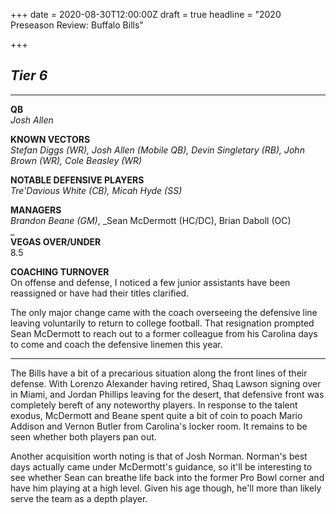 +++
date = 2020-08-30T12:00:00Z
draft = true
headline = "2020 Preseason Review: Buffalo Bills"

+++
## _Tier 6_

***

**QB**  
_Josh Allen_

**KNOWN VECTORS**  
_Stefan Diggs (WR), Josh Allen (Mobile QB), Devin Singletary (RB), John Brown (WR), Cole Beasley (WR)_

**NOTABLE DEFENSIVE PLAYERS**  
_Tre'Davious White (CB), Micah Hyde (SS)_

**MANAGERS**  
_Brandon Beane (GM)_, _Sean McDermott (HC/DC), Brian Daboll (OC)  
_  
**VEGAS OVER/UNDER**  
8\.5

**COACHING TURNOVER**  
On offense and defense, I noticed a few junior assistants have been reassigned or have had their titles clarified.

The only major change came with the coach overseeing the defensive line leaving voluntarily to return to college football. That resignation prompted Sean McDermott to reach out to a former colleague from his Carolina days to come and coach the defensive linemen this year.

***

The Bills have a bit of a precarious situation along the front lines of their defense. With Lorenzo Alexander having retired, Shaq Lawson signing over in Miami, and Jordan Phillips leaving for the desert, that defensive front was completely bereft of any noteworthy players. In response to the talent exodus, McDermott and Beane spent quite a bit of coin to poach Mario Addison and Vernon Butler from Carolina's locker room. It remains to be seen whether both players pan out.

Another acquisition worth noting is that of Josh Norman. Norman's best days actually came under McDermott's guidance, so it'll be interesting to see whether Sean can breathe life back into the former Pro Bowl corner and have him playing at a high level. Given his age though, he'll more than likely serve the team as a depth player.